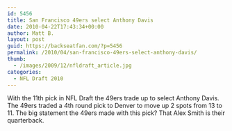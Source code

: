 ```yaml
---
id: 5456
title: San Francisco 49ers select Anthony Davis
date: 2010-04-22T17:43:34+00:00
author: Matt B.
layout: post
guid: https://backseatfan.com/?p=5456
permalink: /2010/04/san-francisco-49ers-select-anthony-davis/
thumb:
  - /images/2009/12/nfldraft_article.jpg
categories:
  - NFL Draft 2010
---
```


<div class="entry">
  <p>
    With the 11th pick in NFL Draft the 49ers trade up to select Anthony Davis. The 49ers traded a 4th round pick to Denver to move up 2 spots from 13 to 11. The big statement the 49ers made with this pick? That Alex Smith is their quarterback.
  </p>
</div>
